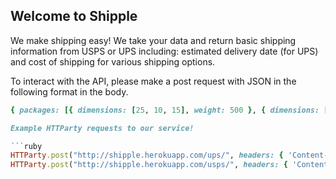 ## Welcome to Shipple
We make shipping easy! We take your data and return basic shipping information from USPS or UPS including: estimated delivery date (for UPS) and cost of shipping for various shipping options.

To interact with the API, please make a post request with JSON in the following format in the body.

  ```ruby
  { packages: [{ dimensions: [25, 10, 15], weight: 500 }, { dimensions: [18, 30, 10], weight: 5000 }], origin: { state: "WA", city: "Seattle", zip: "98101" }, destination: { state: "IL", city: "Vernon Hills", zip: "60061" } }.to_json```

Example HTTParty requests to our service!

  ```ruby
  HTTParty.post("http://shipple.herokuapp.com/ups/", headers: { 'Content-Type' => 'application/json' }, body: params)
  HTTParty.post("http://shipple.herokuapp.com/usps/", headers: { 'Content-Type' => 'application/json' }, body: params)```
